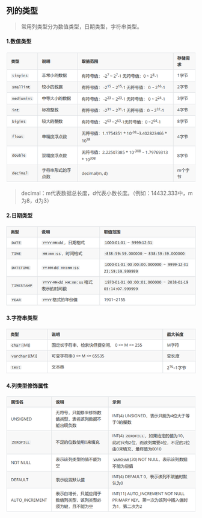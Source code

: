 ## 列的类型

> 常用列类型分为数值类型，日期类型，字符串类型。

#### 1.数值类型

![](../picture/数值类型.png)

> decimal：m代表数据总长度，d代表小数长度。（例如：14432.333中，m为8，d为3）

#### 2.日期类型

![](../picture/日期类型.png)

#### 3.字符串类型

![](../picture/字符串类型.png)

#### 4.列类型修饰属性

![](../picture/列类型修饰属性.png)